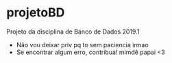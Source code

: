 # projetoBD
Projeto da disciplina de Banco de Dados 2019.1

- Não vou deixar priv pq to sem paciencia irmao
- Se encontrar algum erro, contribua! mimdê papai <3
